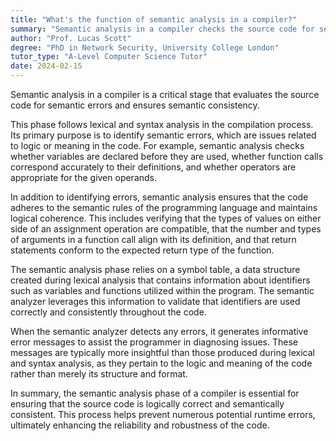 ```yaml
---
title: "What's the function of semantic analysis in a compiler?"
summary: "Semantic analysis in a compiler checks the source code for semantic errors and maintains the semantic consistency of the code."
author: "Prof. Lucas Scott"
degree: "PhD in Network Security, University College London"
tutor_type: "A-Level Computer Science Tutor"
date: 2024-02-15
---
```


Semantic analysis in a compiler is a critical stage that evaluates the source code for semantic errors and ensures semantic consistency.

This phase follows lexical and syntax analysis in the compilation process. Its primary purpose is to identify semantic errors, which are issues related to logic or meaning in the code. For example, semantic analysis checks whether variables are declared before they are used, whether function calls correspond accurately to their definitions, and whether operators are appropriate for the given operands.

In addition to identifying errors, semantic analysis ensures that the code adheres to the semantic rules of the programming language and maintains logical coherence. This includes verifying that the types of values on either side of an assignment operation are compatible, that the number and types of arguments in a function call align with its definition, and that return statements conform to the expected return type of the function.

The semantic analysis phase relies on a symbol table, a data structure created during lexical analysis that contains information about identifiers such as variables and functions utilized within the program. The semantic analyzer leverages this information to validate that identifiers are used correctly and consistently throughout the code.

When the semantic analyzer detects any errors, it generates informative error messages to assist the programmer in diagnosing issues. These messages are typically more insightful than those produced during lexical and syntax analysis, as they pertain to the logic and meaning of the code rather than merely its structure and format.

In summary, the semantic analysis phase of a compiler is essential for ensuring that the source code is logically correct and semantically consistent. This process helps prevent numerous potential runtime errors, ultimately enhancing the reliability and robustness of the code.
    